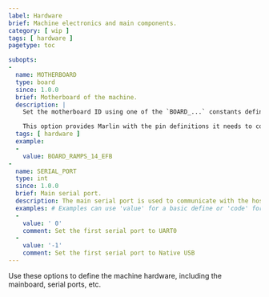 ```yaml
---
label: Hardware
brief: Machine electronics and main components.
category: [ wip ]
tags: [ hardware ]
pagetype: toc

subopts:
-
  name: MOTHERBOARD
  type: board
  since: 1.0.0
  brief: Motherboard of the machine.
  description: |
    Set the motherboard ID using one of the `BOARD_...` constants defined in `boards.h`.

    This option provides Marlin with the pin definitions it needs to control the onboard components and connected peripherals.
  tags: [ hardware ]
  example:
  -
    value: BOARD_RAMPS_14_EFB
-
  name: SERIAL_PORT
  type: int
  since: 1.0.0
  brief: Main serial port.
  description: The main serial port is used to communicate with the host. This is usually the serial port connected to USB.
  examples: # Examples can use 'value' for a basic define or 'code' for a fancier example.
  -
    value: ' 0'
    comment: Set the first serial port to UART0
  -
    value: '-1'
    comment: Set the first serial port to Native USB
---
```

Use these options to define the machine hardware, including the mainboard, serial ports, etc.
